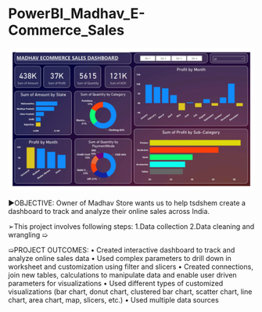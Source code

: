 # PowerBI_Madhav_E-Commerce_Sales

![logo](https://github.com/Shoaib9288/PowerBI_Madhav_E-Commerce_Sales/blob/main/Dashboard%20Analytics.jpg)

▶OBJECTIVE: 
Owner of Madhav Store wants us to help tsdshem create a dashboard to track and analyze their online sales across India.

➢This project involves following steps:
1.Data collection
2.Data cleaning and wrangling
                                                                                                                                                                          ➯

➯PROJECT OUTCOMES:
•	Created interactive dashboard to track and analyze online sales data
•	Used complex parameters to drill down in worksheet and customization using filter and slicers
•	Created connections, join new tables, calculations to manipulate data and enable user driven parameters for visualizations
•	Used different types of customized visualizations (bar chart, donut chart, clustered bar chart, scatter chart, line chart, area chart, map, slicers, etc.) 
•	Used multiple data sources
